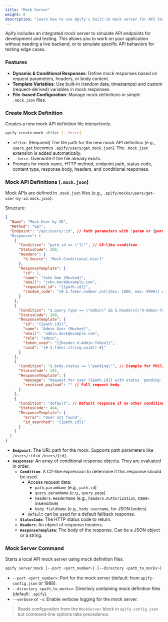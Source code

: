 ```yaml
---
title: "Mock Server"
weight: 8
description: "Learn how to use Apify's built-in mock server for API testing and development."
---
```


Apify includes an integrated mock server to simulate API endpoints for development and testing. This allows you to work on your application without needing a live backend, or to simulate specific API behaviors for testing edge cases.

### Features

- **Dynamic & Conditional Responses**: Define mock responses based on request parameters, headers, or body content.
- **Template Variables**: Use built-in (random data, timestamps) and custom (request-derived) variables in mock responses.
- **File-based Configuration**: Manage mock definitions in simple `.mock.json` files.

### Create Mock Definition

Creates a new mock API definition file interactively.

```bash
apify create:mock <file> [--force]
```

- `<file>`: (Required) The file path for the new mock API definition (e.g., `users.get` becomes `.apify/users/get.mock.json`). The `.mock.json` extension is added automatically.
- `--force`: Overwrite if the file already exists.
- Prompts for mock name, HTTP method, endpoint path, status code, content type, response body, headers, and conditional responses.

### Mock API Definitions (`.mock.json`)

Mock APIs are defined in `.mock.json` files (e.g., `.apify/mocks/users/get-user-by-id.mock.json`).

Structure:

```json
{
  "Name": "Mock User by ID",
  "Method": "GET",
  "Endpoint": "/api/users/:id", // Path parameters with :param or {param}
  "Responses": [
    {
      "Condition": "path.id == \"1\"", // C#-like condition
      "StatusCode": 200,
      "Headers": {
        "X-Source": "Mock-Conditional-User1"
      },
      "ResponseTemplate": {
        "id": 1,
        "name": "John Doe (Mocked)",
        "email": "john.mock@example.com",
        "requested_id": "{{path.id}}",
        "random_code": "{# $.faker.number.int({min: 1000, max: 9999}) #}" // Random number
      }
    },
    {
      "Condition": "$.query.type == \"admin\" && $.headers[\"X-Admin-Token\"] == \"SUPER_SECRET\"",
      "StatusCode": 200,
      "ResponseTemplate": {
        "id": "{{path.id}}",
        "name": "Admin User (Mocked)",
        "email": "admin.mock@example.com",
        "role": "admin",
        "token_used": "{{header.X-Admin-Token}}",
        "uuid": "{# $.faker.string.uuid() #}"
      }
    },
    {
      "Condition": "$.body.status == \"pending\"", // Example for POST/PUT
      "StatusCode": 202,
      "ResponseTemplate": {
        "message": "Request for user {{path.id}} with status 'pending' accepted.",
        "received_payload": "" // Full request body
      }
    },
    {
      "Condition": "default", // Default response if no other conditions match
      "StatusCode": 404,
      "ResponseTemplate": {
        "error": "User not found",
        "id_searched": "{{path.id}}"
      }
    }
  ]
}
```

- **`Endpoint`**: The URL path for the mock. Supports path parameters like `/users/:id` or `/users/{id}`.
- **`Responses`**: An array of conditional response objects. They are evaluated in order.
  - **`Condition`**: A C#-like expression to determine if this response should be used.
    - Access request data:
      - `path.paramName` (e.g., `path.id`)
      - `query.paramName` (e.g., `query.page`)
      - `headers.HeaderName` (e.g., `headers.Authorization`, case-insensitive)
      - `body.fieldName` (e.g., `body.username`, for JSON bodies)
    - `default` can be used for a default fallback response.
  - **`StatusCode`**: The HTTP status code to return.
  - **`Headers`**: An object of response headers.
  - **`ResponseTemplate`**: The body of the response. Can be a JSON object or a string.

### Mock Server Command

Starts a local API mock server using mock definition files.

```bash
apify server:mock [--port <port_number>] [--directory <path_to_mocks>] [--verbose]
```

- `--port <port_number>`: Port for the mock server (default: from `apify-config.json` or 1988).
- `--directory <path_to_mocks>`: Directory containing mock definition files (default: `.apify`).
- `--verbose` or `-v`: Enable verbose logging for the mock server.

> Reads configuration from the `MockServer` block in `apify-config.json` but command-line options take precedence.
